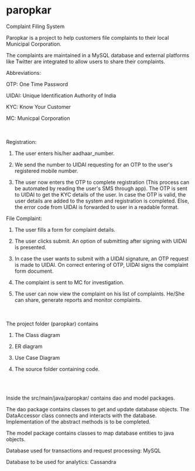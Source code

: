 # paropkar
Complaint Filing System


Paropkar is a project to help customers file complaints to their local Municipal Corporation.

The complaints are maintained in a MySQL database and external platforms like Twitter are integrated to allow users to share their complaints.

Abbreviations:

OTP: One Time Password

UIDAI: Unique Identification Authority of India

KYC: Know Your Customer

MC: Municpal Corporation

<br/>
<br/>
Registration:

1) The user enters his/her aadhaar_number.

2) We send the number to UIDAI requesting for an OTP to the user's registered mobile number.

3) The user now enters the OTP to complete registration (This process can be automated by reading the user's SMS through app). The OTP is sent to UIDAI to get the KYC details of the user. In case the OTP is valid, the user details are added to the system and registration is completed. Else, the error code from UIDAI is forwarded to user in a readable format.

File Complaint:

1) The user fills a form for complaint details.

2) The user clicks submit. An option of submitting after signing with UIDAI is presented.

3) In case the user wants to submit with a UIDAI signature, an OTP request is made to UIDAI. On correct entering of OTP, UIDAI signs the complaint form document.

4) The complaint is sent to MC for investigation. 

5) The user can now view the complaint on his list of complaints. He/She can share, generate reports and monitor complaints.


<br/>
<br/>
The project folder (paropkar) contains

1) The Class diagram

2) ER diagram 

3) Use Case Diagram

4) The source folder containing code.

<br/>
<br/>

Inside the src/main/java/paropkar/ contains dao and model packages.

The dao package contains classes to get and update database objects. The DataAccessor class connects and interacts with the database. Implementation of the abstract methods is to be completed.

The model package contains classes to map database entities to java objects.

Database used for transactions and request processing: MySQL


Database to be used for analytics: Cassandra
